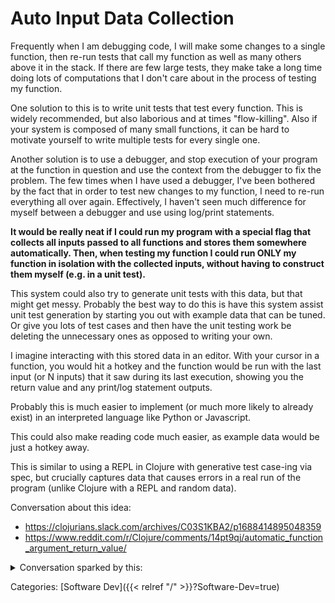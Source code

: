 # Auto Input Data Collection

Frequently when I am debugging code, I will make some changes to a single
function, then re-run tests that call my function as well as many others above
it in the stack. If there are few large tests, they make take a long time doing
lots of computations that I don't care about in the process of testing my
function.

One solution to this is to write unit tests that test every function.
This is widely recommended, but also laborious and at times "flow-killing".
Also if your system is composed of many small functions, it can be hard to
motivate yourself to write multiple tests for every single one.

Another solution is to use a debugger, and stop execution of your program at
the function in question and use the context from the debugger to fix the
problem. The few times when I have used a debugger, I've been bothered by the
fact that in order to test new changes to my function, I need to re-run
everything all over again. Effectively, I haven't seen much difference for
myself between a debugger and use using log/print statements.

**It would be really neat if I could run my program with a special flag that
collects all inputs passed to all functions and stores them somewhere
automatically. Then, when testing my function I could run ONLY my function in
isolation with the collected inputs, without having to construct them myself
(e.g. in a unit test).**

This system could also try to generate unit tests with this data, but that
might get messy.
Probably the best way to do this is have this system assist
unit test generation by starting you out with example data that can be tuned.
Or give you lots of test cases and then have the unit testing work be deleting
the unnecessary ones as opposed to writing your own.

I imagine interacting with this stored data in an editor.
With your cursor in a function, you would hit a hotkey and the function would be
run with the last input (or N inputs) that it saw during its last execution,
showing you the return value and any print/log statement outputs.

Probably this is much easier to implement (or much more likely to already
exist) in an interpreted language like Python or Javascript.

This could also make reading code much easier, as example data would be just a
hotkey away.

This is similar to using a REPL in Clojure with generative test case-ing via
spec, but crucially captures data that causes errors in a real run of the
program (unlike Clojure with a REPL and random data).

Conversation about this idea:

 - https://clojurians.slack.com/archives/C03S1KBA2/p1688414895048359
 - https://www.reddit.com/r/Clojure/comments/14pt9qj/automatic_function_argument_return_value/

<details>
<summary>
Conversation sparked by this:
</summary>

```
Tanner Young, Jan 19, 2022, 3:52 PM
> One solution to this is to write unit tests that test every function.
This is usually a big waste of time (or at least easily perceived as such),
since most functions will probably never be broken, especially if they are kept
small.

Spicy take on that one.

I think the problem you are running against is that you want to define your
code, then write your tests to verify it doesn't change (correctness regression
checking).
I'd assert this is the wrong way to approach testing behavior.
You should consider reading on
https://en.wikipedia.org/wiki/Behavior-driven_development (a off-shoot of TDD)
in which you write tests of API behavior before writing the code itself.
If you can change your code without failing your tests, then by definition it is
correct.

Kovas Palunas, Jan 19, 2022, 4:09 PM
i know 😛 I didn't feel like being more nuanced as I was getting this off my head. 

You're right that some form of TDD would solve this problem.
But if you are not doing TDD this would be nice.
I feel like the pros and cons of TDD are a big rabbit hole that might be fun to
discuss more (perhaps in the programming discussion group?).
I guess I'll just say that I have done a LOT more non-TDD programming than TDD
programming, but maybe that's just me

Tim Ford, Jan 19, 2022, 4:11 PM
I think Tanner's response only begs the question of which API you're testing.
At which level.
Are you doing BDD on the interfaces between large subsystems?
Only on your public API  (what which point your space of possible inputs/ouputs
is ~infinite)?
If you squint right, a unit test on a function is BDD applied to the interface
of that specific function.

Kovas Palunas, Jan 19, 2022, 4:11 PM, Edited
Also to clarify, if you are doing some kind of test driven development where you
have only high level public interface tests written first (maybe this is BDD?)
you would still be writing nested functions without tests

Andrew Stewart, Jan 19, 2022, 4:11 PM
I wouldn't say I do much BDD / TDD, but a lack of unit tests is a major code smell

+1 to what Tim said, depends a lot on which layer you're testing or not testing

Kovas Palunas, Jan 19, 2022, 4:12 PM
the inspiration for my idea was to smooth the code writing/reading process, NOT
to replace unit tests

just to be clear

Tim Ford, Jan 19, 2022, 4:13 PM
To Kovas's initial question...
I've thought about this very thing too Kovas.
I think you could implement such a thing very similarly to how we do image diff
testing with SCUBA.
Specifically, the tooling helps A LOT in the ergonomics of accepting desired
changes that might effect lots of "goldens", showing diffs between "goldens" and
variants, etc.

Kovas Palunas, Jan 19, 2022, 4:14 PM
isn't SCUBA just helping interpret test results at a very high level tho?
what if it takes 20+ seconds for your scuba test to run?

(i haven't used SCUBA, so maybe it's faster)

Tanner Young, Jan 19, 2022, 4:16 PM
I suppose my assertion is that if you have code which isn't tested then there is
literally no definition of correct except for the behavior as written, which
becomes also correct when changed in arbitrary ways.

If you are debugging something you are trying to figure out why it is not
correct, but you should have an assertion that it is indeed not correct before
you attempt to "fix" the code

Tim Ford, Jan 19, 2022, 4:16 PM
Actually my idea is different from yours.
Youre talking about saving off the inputs.
I was talking about saving off the outputs.

Take all the tests we do which EXPECT protos to have certain fields.
I've wondered...
what if we just dumped all the wanted protos to text format in a file...
and then saved that file as a golden, and used diff tools to see the difference?
The benefit is you avoid having to have written all those test cases.

Then add proto-level annotations in order to automatically ignore fields that
can change (e.g. timestamps)

Sorry to take it off track 😀

Tanner Young, Jan 19, 2022, 4:18 PM
Practically speaking though, I think you could look up auto-generated
parameterized unit tests to match the idea you've had

Tim Ford, Jan 19, 2022, 4:20 PM
yeah

Andrew Stewart, Jan 19, 2022, 4:21 PM
It's not a mechanism for capturing inputs, but stuff like
google3/testing/production_stub/public/testvalue.h does allow tests to inject
values in tests that might otherwise be difficult

Tanner Young, Jan 19, 2022, 4:22 PM
At my old company we would use a system of input generators which were called
"Arbitrary[x]" which would generate an arbitrary instance of X.
This is similar to proto generators I suppose, but slightly more nuanced in that
you could define what an arbitrary instance looks like and relationships between
data on it.
Then when you tested the interface, you would construct said arbitrary instance
of your inputs with constraints on specific things you cared about, and very
ergonomically write unit tests in a BDD fashion (with associated language)

See https://www.scalatest.org/user_guide/generator_driven_property_checks if you
are interested; I very much like that style of testing

and https://www.scala-exercises.org/scalacheck/arbitrary

Kovas Palunas, Jan 19, 2022, 4:26 PM
Here's a more concrete example of how I think this would be useful:

You're debugging a flaky error in a program that normally takes a while to run.  You could: 
(1) Run the program with a debugger/print statements multiple times to try to
triangulate what function is causing the error so you can reproduce the issue in
a unit test, then fix the function.
(2) With this idea, you run the program once, then run individual functions with
the saved input data until you find the problem, write your test, and fix it.

In case (2) there is less waiting and more interactive development

Tim Ford, Jan 19, 2022, 4:26 PM
@Tanner Young Would that be similar to adding lots of assert statements that
check that certain relationships between your data hold, and then feeding in
arbitrary data?

Tanner Young, Jan 19, 2022, 4:27 PM
@Tim Ford  in implementation no; it does not generate random data and then
verify assertions on it.
You instead write your own generator using more basic building blocks (like
other generators).

> You're debugging a flaky error in a program that normally takes a while to run.  You could: 

Just use the original flake error, no?

Kovas Palunas, Jan 19, 2022, 4:29 PM
but what if you're not sure which function is causing the error?

Tanner Young, Jan 19, 2022, 4:29 PM
I guess it depends, I was only thinking about test execution order as a source
of flake (which can be reproduced), doesn't work for thread locking errors

Tim Ford, Jan 19, 2022, 4:29 PM
@Kovas Palunas I guess I see what you're saying...
in practice, in such scenarios, I think I usually find a place where a test
should be but isn't.
or where a test is wrong or incomplete

Kovas Palunas, Jan 19, 2022, 4:29 PM
i agree, but finding the root cause has to be done before you can write the missing test

Tanner Young, Jan 19, 2022, 4:29 PM
This is especially difficult for classes of parallel execution errors..

Kovas Palunas, Jan 19, 2022, 4:29 PM
yep that's true

Tim Ford, Jan 19, 2022, 4:39 PM
yeah...
if you could replay all sources of input to the program (not individual
functions), then you could attach a debugger, set whatever breakpoints you might
want, and then replay.
In a past game development job we did something like that.
But with parallelism issues, the kernel's scheduling decisions are inputs, and
you have subtle timing issues too...
so yeah, it could not handle that kind of thing

I think that class of issue is better handled with something like TSan or Rust

static or dynamic data race detection/prevention

Tanner Young, Jan 19, 2022, 4:39 PM
> I think that class of issue is better handled with something like TSan or Rust

Now we're talking...

Andrew Stewart, Jan 19, 2022, 4:59 PM
Not explicitly related to the topic, but http://go/atomic-danger talks about some things that are difficult to test

David Poliakoff, Jan 20, 2022, 7:42 AM
Another use case for this was at my last job, we often couldn't share entire
sensitive codes or inputs externally, but could share security-reviewed
snippets.
So we would often write code that would wrap functions, typically at a library
boundary, and record inputs.
Then we would be able to relaunch functions with those given inputs.

 It turned out to be pretty expensive to do in practice.
 Personally I'm of an "if you can test it, do test it" mentality.
 There were also efforts in resilience, though, which could detect whether the
 same execution of a kernel/function could produce substantively different
 outputs, if you're looking for nondeterminism.
```
</details>

Categories: [Software Dev]({{< relref "/" >}}?Software-Dev=true)